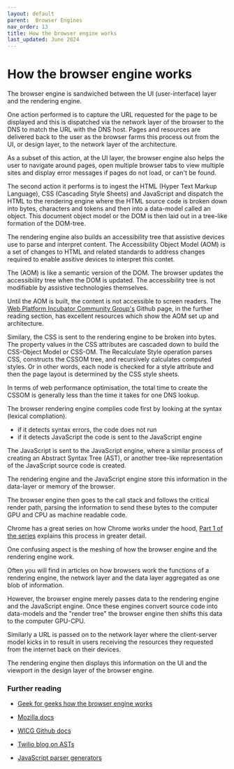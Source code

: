 ```yaml
---
layout: default
parent:  Browser Engines
nav_order: 13
title: How the browser engine works
last_updated: June 2024
---
```


# How the browser engine works

The browser engine is sandwiched between the UI (user-interface) layer and the rendering engine.

One action performed is to capture the URL requested for the page to be displayed and this is dispatched via the network layer of the browser to the DNS to match the URL with the DNS host. Pages and resources are delivered back to the user as the browser farms this process out from the UI, or design layer, to the network layer of the architecture.

As a subset of this action, at the UI layer, the browser engine also helps the user to navigate around pages, open multiple browser tabs to view multiple sites and display error messages if pages do not load, or can't be found.

The second action it performs is to ingest the  HTML (Hyper Text Markup Language), CSS (Cascading Style Sheets) and JavaScript and dispatch the HTML to the rendering engine where the HTML source code is broken down into bytes, characters and tokens and then into a data-model called an object. This document object model or the DOM is then laid out in a tree-like formation of the DOM-tree.

The rendering engine also builds an accessibility tree that assistive devices use to parse and interpret content. The Accessibility Object Model (AOM) is a set of changes to HTML and related standards to address changes required to enable assitive devices to interpret this contet.

The (AOM) is like a semantic version of the DOM. The browser updates the accessibility tree when the DOM is updated. The accessibility tree is not modifiable by assistive technologies themselves.

Until the AOM is built, the content is not accessible to screen readers. The [Web Platform Incubator Community Group's](https://www.w3.org/community/wicg/) Github page, in the further reading section, has excellent resources which show the AOM set up and architecture.

Similary, the CSS is sent to the rendering engine to be broken into bytes. The property values in the CSS attributes are cascaded down to build the CSS-Object Model or CSS-OM. The Recalculate Style operation parses CSS, constructs the CSSOM tree, and recursively calculates computed styles. Or in other words, each node is checked for a style attribute and then the page layout is determined by the CSS style sheets.

In terms of web performance optimisation, the total time to create the CSSOM is generally less than the time it takes for one DNS lookup.

The browser rendering engine complies code first by looking at the syntax (lexical compliation).

- if it detects syntax errors, the code does not run
- if it detects JavaScript the code is sent to the JavaScript engine

The JavaScript is sent to the JavaScript engine, where a similar process of creating an Abstract Syntax Tree (AST), or another tree-like representation of the JavaScript source code is created.

The rendering engine and the JavaScript engine store this information in the data-layer or memory of the browser.

The browser engine then goes to the call stack and follows the critical render path, parsing the information to send these bytes to the computer GPU and CPU as machine readable code. 

Chrome has a great series on how Chrome works under the hood, [Part 1 of the series](https://developer.chrome.com/blog/inside-browser-part1/) explains this process in greater detail.

One confusing aspect is the meshing of how the browser engine and the rendering engine work.

Often you will find in articles on how browsers work the functions of a rendering engine, the network layer and the data layer aggregated as one blob of information.

However, the browser engine merely passes data to the rendering engine and the JavaScript engine. Once these engines convert source code into data-models and the "render tree" the browser engine then shifts this data to the computer GPU-CPU.

Similarly a URL is passed on to the network layer where the client-server model kicks in to result in users receiving the resources they requested from the internet back on their devices.

The rendering engine then displays this information on the UI and the viewport in the design layer of the browser engine.

### Further reading

- [Geek for geeks how the browser engine works](https://www.geeksforgeeks.org/web-browser-engine-definition-working/)

- [Mozilla docs](https://developer.mozilla.org/en-US/docs/Web/Performance/How_browsers_work)

- [WICG Github docs](https://wicg.github.io/aom/explainer.html#introduction)

- [Twilio blog on ASTs](https://www.twilio.com/en-us/blog/abstract-syntax-trees)

- [JavaScript parser generators](https://blog.logrocket.com/guide-javascript-parser-generators/)